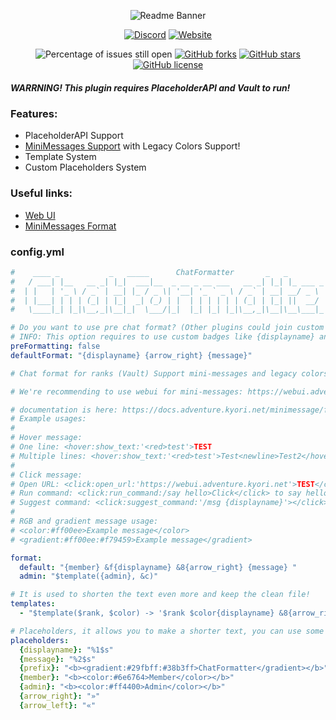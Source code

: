 <div align="center">
    
![Readme Banner](https://i.imgur.com/AUI4Rnu.png)

[![Discord](https://img.shields.io/discord/889460117953720351?color=%237289DA&logo=discord&logoColor=white&style=for-the-badge)](https://discord.gg/FQ7jmGBd6c)
[![Website](https://img.shields.io/badge/-website-orange?style=for-the-badge&logo=internet-explorer&logoColor=white)](https://eternalcode.pl/)

![Percentage of issues still open](https://img.shields.io/github/issues/EternalCodeTeam/ChatFormatter?style=for-the-badge)
[![GitHub forks](https://img.shields.io/github/forks/EternalCodeTeam/ChatFormatter?style=for-the-badge)](https://github.com/EternalCodeTeam/ChatFormatter/network)
[![GitHub stars](https://img.shields.io/github/stars/EternalCodeTeam/ChatFormatter?style=for-the-badge)](https://github.com/EternalCodeTeam/ChatFormatter/stargazers)
[![GitHub license](https://img.shields.io/github/license/EternalCodeTeam/ChatFormatter?style=for-the-badge)](https://github.com/EternalCodeTeam/ChatFormatter/blob/master/LICENSE)    
    
</div>

##### WARRNING! This plugin requires PlaceholderAPI and Vault to run!

### Features:
- PlaceholderAPI Support
- [MiniMessages Support](https://docs.adventure.kyori.net/minimessage/format.html) with Legacy Colors Support!
- Template System
- Custom Placeholders System

### Useful links:
- [Web UI](https://webui.adventure.kyori.net)
- [MiniMessages Format](https://docs.adventure.kyori.net/minimessage/format.html) 


### config.yml
```yaml
#    ____ _           _   _____      ChatFormatter       _   _            
#   / ___| |__   __ _| |_|  ___|__  _ __ _ __ ___   __ _| |_| |_ ___ _ __ 
#  | |   | '_ \ / _` | __| |_ / _ \| '__| '_ ` _ \ / _` | __| __/ _ \ '__|
#  | |___| | | | (_| | |_|  _| (_) | |  | | | | | | (_| | |_| ||  __/ |   
#   \____|_| |_|\__,_|\__|_|  \___/|_|  |_| |_| |_|\__,_|\__|\__\___|_|   

# Do you want to use pre chat format? (Other plugins could join custom prefixes etc.)
# INFO: This option requires to use custom badges like {displayname} and {message} in each message.
preFormatting: false
defaultFormat: "{displayname} {arrow_right} {message}"

# Chat format for ranks (Vault) Support mini-messages and legacy colors

# We're recommending to use webui for mini-messages: https://webui.adventure.kyori.net/

# documentation is here: https://docs.adventure.kyori.net/minimessage/format.html
# Example usages:
# 
# Hover message:
# One line: <hover:show_text:'<red>test'>TEST
# Multiple lines: <hover:show_text:'<red>test'>Test<newline>Test2</hover>
# 
# Click message:
# Open URL: <click:open_url:'https://webui.adventure.kyori.net'>TEST</click>
# Run command: <click:run_command:/say hello>Click</click> to say hello
# Suggest command: <click:suggest_command:'/msg {displayname}'></click>
# 
# RGB and gradient message usage: 
# <color:#ff00ee>Example message</color>
# <gradient:#ff00ee:#f79459>Example message</gradient>

format:
  default: "{member} &f{displayname} &8{arrow_right} {message} "
  admin: "$template({admin}, &c)"

# It is used to shorten the text even more and keep the clean file!
templates:
  - "$template($rank, $color) -> '$rank $color{displayname} &8{arrow_right} $color{message}'"

# Placeholders, it allows you to make a shorter text, you can use some prefixes, characters etc. 
placeholders:
  {displayname}: "%1$s"
  {message}: "%2$s"
  {prefix}: "<b><gradient:#29fbff:#38b3ff>ChatFormatter</gradient></b>"
  {member}: "<b><color:#6e6764>Member</color></b>"
  {admin}: "<b><color:#ff4400>Admin</color></b>"
  {arrow_right}: "»"
  {arrow_left}: "«"
```




